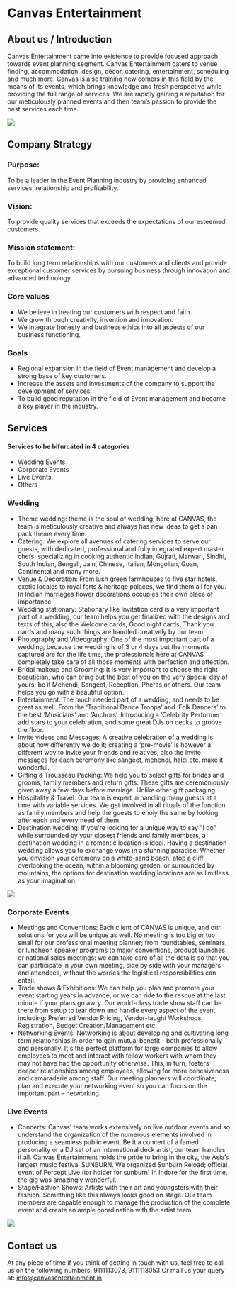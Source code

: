 # Canvas Entertainment

## About us / Introduction

Canvas Entertainment came into existence to provide focused approach towards event planning segment. Canvas Entertainment caters to venue finding, accommodation, design, décor, catering, entertainment, scheduling and much more. Canvas is also training new comers in this field by the means of its events, which brings knowledge and fresh perspective while providing the full range of services. We are rapidly gaining a reputation for our meticulously planned events and then team’s passion to provide the best services each time.

![](<./img/1%20(2).jpg>)

## Company Strategy

### Purpose:

To be a leader in the Event Planning industry by providing enhanced services, relationship and profitability.

### Vision:

To provide quality services that exceeds the expectations of our esteemed customers.

### Mission statement:

To build long term relationships with our customers and clients and provide exceptional customer services by pursuing business through innovation and advanced technology.

### Core values

- We believe in treating our customers with respect and faith.
- We grow through creativity, invention and innovation.
- We integrate honesty and business ethics into all aspects of our business functioning.

### Goals

- Regional expansion in the field of Event management and develop a strong base of key customers.
- Increase the assets and investments of the company to support the development of services.
- To build good reputation in the field of Event management and become a key player in the industry.

## Services

#### Services to be bifurcated in 4 categories

- Wedding Events
- Corporate Events
- Live Events
- Others

### Wedding

- Theme wedding: theme is the soul of wedding, here at CANVAS, the team is meticulously creative and always has new ideas to get a pan pack theme every time.
- Catering: We explore all avenues of catering services to serve our guests, with dedicated, professional and fully integrated expert master chefs; specializing in cooking authentic Indian, Gujrati, Marwari, Sindhi, South Indian, Bengali, Jain, Chinese, Italian, Mongolian, Goan, Continental and many more.
- Venue & Decoration: From lush green farmhouses to five star hotels, exotic locales to royal forts & heritage palaces, we find them all for you. In Indian marriages flower decorations occupies their own place of importance.
- Wedding stationary: Stationary like Invitation card is a very important part of a wedding, our team helps you get finalized with the designs and texts of this, also the Welcome cards, Good night cards, Thank you cards and many such things are handled creatively by our team.
- Photography and Videography: One of the most important part of a wedding, because the wedding is of 3 or 4 days but the moments captured are for the life time, the professionals here at CANVAS completely take care of all those moments with perfection and affection.
- Bridal makeup and Grooming: It is very important to choose the right beautician, who can bring out the best of you on the very special day of yours; be it Mehendi, Sangeet, Reception, Pheras or others. Our team helps you go with a beautiful option.
- Entertainment: The much needed part of a wedding, and needs to be great as well. From the ‘Traditional Dance Troops’ and ‘Folk Dancers’ to the best ‘Musicians’ and ‘Anchors’. Introducing a ‘Celebrity Performer’ add stars to your celebration, and some great DJs on decks to groove the floor.
- Invite videos and Messages: A creative celebration of a wedding is about how differently we do it; creating a ‘pre-movie’ is however a different way to invite your friends and relatives, also the invite messages for each ceremony like sangeet, mehendi, haldi etc. make it wonderful.
- Gifting & Trousseau Packing: We help you to select gifts for brides and grooms, family members and return gifts. These gifts are ceremoniously given away a few days before marriage. Unlike other gift packaging.
- Hospitality & Travel: Our team is expert in handling many guests at a time with variable services. We get involved in all rituals of the function as family members and help the guests to enoiy the same by looking after each and every need of them.
- Destination wedding: If you're looking for a unique way to say "I do" while surrounded by your closest friends and family members, a destination wedding in a romantic location is ideal. Having a destination wedding allows you to exchange vows in a stunning paradise. Whether you envision your ceremony on a white-sand beach, atop a cliff overlooking the ocean, within a blooming garden, or surrounded by mountains, the options for destination wedding locations are as limitless as your imagination.

![](<./img/1%20(5).jpg>)

### Corporate Events

- Meetings and Conventions: Each client of CANVAS is unique, and our solutions for you will be unique as well. No meeting is too big or too small for our professional meeting planner; from roundtables, seminars, or luncheon speaker programs to major conventions, product launches or national sales meetings: we can take care of all the details so that you can participate in your own meeting, side by side with your managers and attendees, without the worries the logistical responsibilities can entail.
- Trade shows & Exhibitions: We can help you plan and promote your event starting years in advance, or we can ride to the rescue at the last minute if your plans go awry. Our world-class trade show staff can be there from setup to tear down and handle every aspect of the event including: Preferred Vendor Pricing, Vendor-taught Workshops, Registration, Budget Creation/Management etc.
- Networking Events: Networking is about developing and cultivating long term relationships in order to gain mutual benefit - both professionally and personally. It's the perfect platform for large companies to allow employees to meet and interact with fellow workers with whom they may not have had the opportunity otherwise. This, in turn, fosters deeper relationships among employees, allowing for more cohesiveness and camaraderie among staff. Our meeting planners will coordinate, plan and execute your networking event so you can focus on the important part – networking.

### Live Events

- Concerts: Canvas’ team works extensively on live outdoor events and so understand the organization of the numerous elements involved in producing a seamless public event. Be it a concert of a famed personality or a DJ set of an International deck artist, our team handles it all. Canvas Entertainment holds the pride to bring in the city, the Asia’s largest music festival SUNBURN. We organized Sunburn Reload; official event of Percept Live (ipr holder for sunburn) in Indore for the first time, the gig was amazingly wonderful.
- Stage/Fashion Shows: Artists with their art and youngsters with their fashion. Something like this always looks good on stage. Our team members are capable enough to manage the production of the complete event and create an ample coordination with the artist team.

![](<./img/1%20(7).jpg>)

## Contact us

At any piece of time if you think of getting in touch with us, feel free to call us on the following numbers:
9111113073, 9111113053
Or mail us your query at: info@canvasentertainment.in
